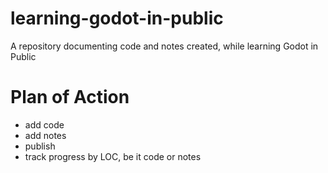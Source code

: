 # learning-godot-in-public
A repository documenting code and notes created, while learning Godot in Public

# Plan of Action
- add code
- add notes
- publish
- track progress by LOC, be it code or notes